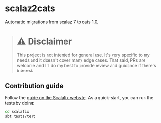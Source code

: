 # scalaz2cats
Automatic migrations from scalaz 7 to cats 1.0.

> # ⚠️ Disclaimer
> This project is not intented for general use. It's very specific to my needs and it doesn't cover many edge cases.
> That said, PRs are welcome and I'll do my best to provide review and guidance if there's interest.

## Contribution guide
Follow the [guide on the Scalafix website](https://scalacenter.github.io/scalafix/docs/rule-authors/setup).
As a quick-start, you can run the tests by doing:

```bash
cd scalafix
sbt tests/test
```
